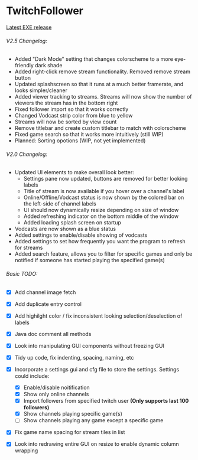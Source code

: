 # TwitchFollower

[Latest EXE release](https://github.com/MarioScripts/TwitchFollower/releases/download/v2.5/TwitchFollower.exe)

###### V2.5 Changelog:
- Added "Dark Mode" setting that changes colorscheme to a more eye-friendly dark shade
- Added right-click remove stream functionality. Removed remove stream button
- Updated splashscreen so that it runs at a much better framerate, and looks simpler/cleaner
- Added viewer tracking to streams. Streams will now show the number of viewers the stream has in the bottom right
- Fixed follower import so that it works correctly
- Changed Vodcast strip color from blue to yellow
- Streams will now be sorted by view count
- Remove titlebar and create custom titlebar to match with colorscheme
- Fixed game search so that it works more intuitively (still WIP)
- Planned: Sorting opotions (WIP, not yet implemented)

###### V2.0 Changelog:
- Updated UI elements to make overall look better:
	- Settings pane now updated, buttons are removed for better looking labels
	- Title of stream is now available if you hover over a channel's label
	- Online/Offline/Vodcast status is now shown by the colored bar on the left-side of channel labels
	- UI should now dynamically resize depending on size of window
	- Added refreshing indicator on the bottom middle of the window
	- Added loading splash screen on startup
- Vodcasts are now shown as a blue status
- Added settings to enable/disable showing of vodcasts
- Added settings to set how frequently you want the program to refresh for streams
- Added search feature, allows you to filter for specific games and only be notified if someone has started playing the specified game(s)

###### Basic TODO:

- [x] Add channel image fetch
- [x] Add duplicate entry control
- [x] Add highilght color / fix inconsistent looking selection/deselection of labels
- [x] Java doc comment all methods
- [x] Look into manipulating GUI components without freezing GUI
- [x] Tidy up code, fix indenting, spacing, naming, etc
- [x] Incorporate a settings gui and cfg file to store the settings. Settings could include:
	- [x] Enable/disable noitification
	- [x] Show only online channels
	- [x] Import followers from specified twitch user **(Only supports last 100 followers)**
	- [x] Show channels playing specific game(s)
	- [ ] Show channels playing any game except a specific game
- [x] Fix game name spacing for stream tiles in list
- [x] Look into redrawing entire GUI on resize to enable dynamic column wrapping

